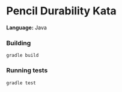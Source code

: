 # Pencil Durability Kata
**Language:** Java

### Building
```
gradle build
```

### Running tests
```
gradle test
```
